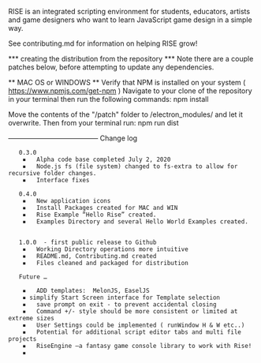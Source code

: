 
RISE is an integrated scripting environment for students, educators, artists and game designers who want to learn JavaScript game design in a simple way.

See contributing.md for information on helping RISE grow!

*** creating the distribution from the repository ***
Note there are a couple patches below, before attempting to update any dependencies.

** MAC OS  or WINDOWS **
Verify that NPM is installed on your system  ( https://www.npmjs.com/get-npm )
Navigate to your clone of the repository in your terminal then run the following commands:
       npm install

Move the contents of the "/patch" folder to /electron_modules/ and let it overwrite.
Then from your terminal run:
       npm run dist   



 —————————————
  Change log


       0.3.0   
       	▪	Alpha code base completed July 2, 2020
       	▪	Node.js fs (file system) changed to fs-extra to allow for recursive folder changes.
       	▪	Interface fixes

       0.4.0
       	▪	New application icons
       	▪	Install Packages created for MAC and WIN
       	▪	Rise Example “Hello Rise” created.
       	▪	Examples Directory and several Hello World Examples created.


       1.0.0  - first public release to Github
       	▪	Working Directory operations more intuitive   
       	▪	README.md, Contributing.md created  
       	▪	Files cleaned and packaged for distribution

       Future …

       	▪	ADD templates:  MelonJS, EaselJS
        ▪ simplify Start Screen interface for Template selection
       	▪	save prompt on exit - to prevent accidental closing
       	▪	Command +/- style should be more consistent or limited at extreme sizes
       	▪	User Settings could be implemented ( runWindow H & W etc..)
       	▪	Potential for additional script editor tabs and multi file projects
       	▪	RiseEngine —a fantasy game console library to work with Rise!
       	▪
